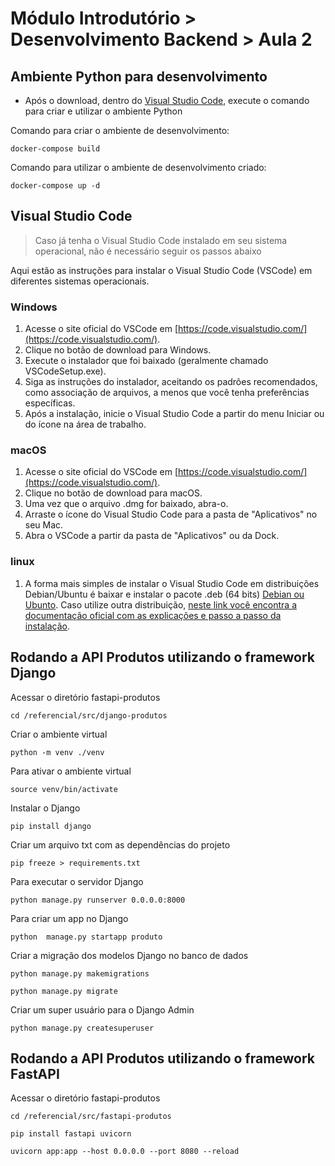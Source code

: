 ﻿# Módulo Introdutório > Desenvolvimento Backend > Aula 2

## Ambiente Python para desenvolvimento

- Após o download, dentro do [Visual Studio Code](https://code.visualstudio.com/), execute o comando para criar e utilizar o ambiente Python

Comando para criar o ambiente de desenvolvimento:

```
docker-compose build
```

Comando para utilizar o ambiente de desenvolvimento criado:

```
docker-compose up -d
```

## Visual Studio Code

> Caso já tenha o Visual Studio Code instalado em seu sistema operacional, não é necessário seguir os passos abaixo

Aqui estão as instruções para instalar o Visual Studio Code (VSCode) em diferentes sistemas operacionais.

### Windows

1. Acesse o site oficial do VSCode em [https://code.visualstudio.com/](https://code.visualstudio.com/).
2. Clique no botão de download para Windows.
3. Execute o instalador que foi baixado (geralmente chamado VSCodeSetup.exe).
4. Siga as instruções do instalador, aceitando os padrões recomendados, como associação de arquivos, a menos que você tenha preferências específicas.
5. Após a instalação, inicie o Visual Studio Code a partir do menu Iniciar ou do ícone na área de trabalho.

### macOS

1. Acesse o site oficial do VSCode em [https://code.visualstudio.com/](https://code.visualstudio.com/).
2. Clique no botão de download para macOS.
3. Uma vez que o arquivo .dmg for baixado, abra-o.
4. Arraste o ícone do Visual Studio Code para a pasta de "Aplicativos" no seu Mac.
5. Abra o VSCode a partir da pasta de "Aplicativos" ou da Dock.

### linux

1. A forma mais simples de instalar o Visual Studio Code em distribuições Debian/Ubuntu é baixar e instalar o pacote .deb (64 bits)
   [Debian ou Ubunto](https://code.visualstudio.com/download). Caso utilize outra distribuição, [neste link você encontra a documentação oficial com as explicações e passo a passo da instalação](https://code.visualstudio.com/docs/setup/linux).

## Rodando a API Produtos utilizando o framework Django

Acessar o diretório fastapi-produtos

```
cd /referencial/src/django-produtos
```

Criar o ambiente virtual

```
python -m venv ./venv
```

Para ativar o ambiente virtual

```
source venv/bin/activate
```

Instalar o Django

```
pip install django
```

Criar um arquivo txt com as dependências do projeto

```
pip freeze > requirements.txt
```

Para executar o servidor Django

```
python manage.py runserver 0.0.0.0:8000
```

Para criar um app no Django

```
python  manage.py startapp produto
```

Criar a migração dos modelos Django no banco de dados

```
python manage.py makemigrations
```

```
python manage.py migrate
```

Criar um super usuário para o Django Admin

``` 
python manage.py createsuperuser
```

## Rodando a API Produtos utilizando o framework FastAPI

Acessar o diretório fastapi-produtos

```
cd /referencial/src/fastapi-produtos
```

```
pip install fastapi uvicorn
```

```
uvicorn app:app --host 0.0.0.0 --port 8080 --reload
```
